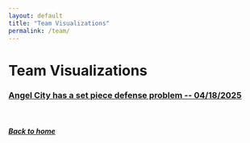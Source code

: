 ```yaml
---
layout: default
title: "Team Visualizations"
permalink: /team/
---
```


# Team Visualizations

### [Angel City has a set piece defense problem -- 04/18/2025](acfc-set-piece.html)

&nbsp;
&nbsp;
&nbsp;

##### [Back to home](https://ajsportstat.github.io/nwsl-2025)

